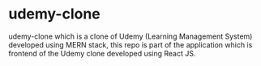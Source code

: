 # udemy-clone
udemy-clone which is a clone of Udemy (Learning Management System) developed using MERN stack, this repo is part of the application which is frontend of the Udemy clone developed using React JS.
